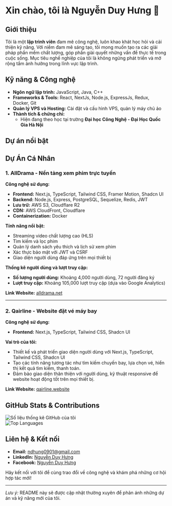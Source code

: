 # Xin chào, tôi là Nguyễn Duy Hưng 👋

## Giới thiệu
Tôi là một **lập trình viên** đam mê công nghệ, luôn khao khát học hỏi và cải thiện kỹ năng. Với niềm đam mê sáng tạo, tôi mong muốn tạo ra các giải pháp phần mềm chất lượng, góp phần giải quyết những vấn đề thực tế trong cuộc sống. Mục tiêu nghề nghiệp của tôi là không ngừng phát triển và mở rộng tầm ảnh hưởng trong lĩnh vực lập trình.

## Kỹ năng & Công nghệ
- **Ngôn ngữ lập trình:** JavaScript, Java, C++
- **Frameworks & Tools:** React, NextJs, Node.js, ExpressJs, Redux, Docker, Git
- **Quản lý VPS và Hosting:** Cài đặt và cấu hình VPS, quản lý máy chủ ảo
- **Thành tích & chứng chỉ:**  
  - Hiện đang theo học tại trường **Đại học Công Nghệ - Đại Học Quốc Gia Hà Nội**

## Dự án nổi bật
## Dự Án Cá Nhân

### 1. AllDrama - Nền tảng xem phim trực tuyến
**Công nghệ sử dụng:**
- **Frontend:** Next.js, TypeScript, Tailwind CSS, Framer Motion, Shadcn UI
- **Backend:** Node.js, Express, PostgreSQL, Sequelize, Redis, JWT
- **Lưu trữ:** AWS S3, Cloudflare R2
- **CDN:** AWS CloudFront, Cloudflare
- **Containerization:** Docker

**Tính năng nổi bật:**
- Streaming video chất lượng cao (HLS)
- Tìm kiếm và lọc phim
- Quản lý danh sách yêu thích và lịch sử xem phim
- Xác thực bảo mật với JWT và CSRF
- Giao diện người dùng đáp ứng trên mọi thiết bị

**Thống kê người dùng và lượt truy cập:**
- **Số lượng người dùng:** Khoảng 4,000 người dùng, 72 người đăng ký
- **Lượt truy cập:** Khoảng 105,000 lượt truy cập (dựa vào Google Analytics)

**Link Website:** [alldrama.net](https://www.alldrama.net)  

---
### 2. Qairline - Website đặt vé máy bay
**Công nghệ sử dụng:**
- **Frontend:** Next.js, TypeScript, Tailwind CSS, Shadcn UI

**Vai trò của tôi:**
- Thiết kế và phát triển giao diện người dùng với Next.js, TypeScript, Tailwind CSS, Shadcn UI
- Tạo các tính năng tương tác như tìm kiếm chuyến bay, lựa chọn vé, hiển thị kết quả tìm kiếm, thanh toán.
- Đảm bảo giao diện thân thiện với người dùng, kỹ thuật responsive để website hoạt động tốt trên mọi thiết bị.

**Link Website:** [qairline.website](https://www.qairline.website)  

## GitHub Stats & Contributions
![Số liệu thống kê GitHub của tôi](https://github-readme-stats.vercel.app/api?username=yudgunH&show_icons=true)  
![Top Languages](https://github-readme-stats.vercel.app/api/top-langs/?username=yudgunH)

## Liên hệ & Kết nối
- **Email:** ndhung0901@gmail.com  
- **LinkedIn:** [Nguyễn Duy Hưng](https://www.linkedin.com/in/h%C6%B0ng-nguy%E1%BB%85n-duy-685477295/)  
- **Facebook:** [Nguyễn Duy Hưng](https://www.facebook.com/profile.php?id=100045370126663)  

Hãy kết nối với tôi để cùng trao đổi về công nghệ và khám phá những cơ hội hợp tác mới!

---

*Lưu ý:* README này sẽ được cập nhật thường xuyên để phản ánh những dự án và kỹ năng mới của tôi.
